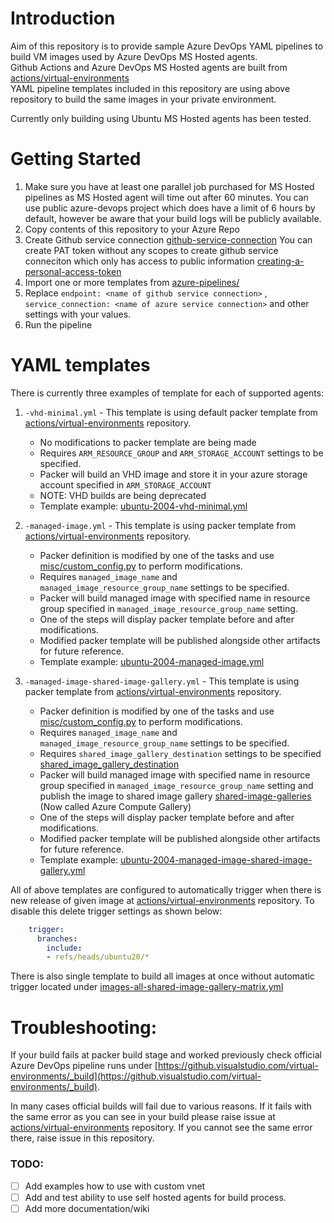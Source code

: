 # Introduction
Aim of this repository is to provide sample Azure DevOps YAML pipelines to build VM images used by Azure DevOps MS Hosted agents.<br>
Github Actions and Azure DevOps MS Hosted agents are built from [actions/virtual-environments](https://github.com/actions/virtual-environments)<br>
YAML pipeline templates included in this repository are using above repository to build the same images in your private environment.<br>

Currently only building using Ubuntu MS Hosted agents has been tested.

# Getting Started
1.  Make sure you have at least one parallel job purchased for MS Hosted pipelines as MS Hosted agent will time out after 60 minutes.
    You can use public azure-devops project which does have a limit of 6 hours by default, however be aware that your build logs will be publicly available.
3.	Copy contents of this repository to your Azure Repo
4.	Create Github service connection [github-service-connection](https://docs.microsoft.com/en-us/azure/devops/pipelines/library/service-endpoints?view=azure-devops&tabs=yaml#github-service-connection)
    You can create PAT token without any scopes to create github service conneciton which only has access to public information [creating-a-personal-access-token](https://docs.github.com/en/authentication/keeping-your-account-and-data-secure/creating-a-personal-access-token)
5.	Import one or more templates from [azure-pipelines/](azure-pipelines/)
6.	Replace `endpoint: <name of github service connection>` , `service_connection: <name of azure service connection>` and other settings with your values.
7.	Run the pipeline

# YAML templates
There is currently three examples of template for each of supported agents:
1. `-vhd-minimal.yml` - This template is using default packer template from [actions/virtual-environments](https://github.com/actions/virtual-environments) repository.
    - No modifications to packer template are being made
    - Requires `ARM_RESOURCE_GROUP` and `ARM_STORAGE_ACCOUNT` settings to be specified.
    - Packer will build an VHD image and store it in your azure storage account specified in `ARM_STORAGE_ACCOUNT`
    - NOTE: VHD builds are being deprecated
    - Template example: [ubuntu-2004-vhd-minimal.yml](azure-pipelines/ubuntu-2004-vhd-minimal.yml)

2. `-managed-image.yml` - This template is using packer template from [actions/virtual-environments](https://github.com/actions/virtual-environments) repository.
    - Packer definition is modified by one of the tasks and use [misc/custom_config.py](misc/custom_config.py) to perform modifications.
    - Requires `managed_image_name` and `managed_image_resource_group_name` settings to be specified.
    - Packer will build managed image with specified name in resource group specified in `managed_image_resource_group_name` setting.
    - One of the steps will display packer template before and after modifications.
    - Modified packer template will be published alongside other artifacts for future reference.
    - Template example: [ubuntu-2004-managed-image.yml](azure-pipelines/ubuntu-2004-managed-image.yml)

3. `-managed-image-shared-image-gallery.yml` - This template is using packer template from [actions/virtual-environments](https://github.com/actions/virtual-environments) repository.
    - Packer definition is modified by one of the tasks and use [misc/custom_config.py](misc/custom_config.py) to perform modifications.
    - Requires `managed_image_name` and `managed_image_resource_group_name` settings to be specified.
    - Requires `shared_image_gallery_destination` settings to be specified [shared_image_gallery_destination](https://www.packer.io/docs/builders/azure/arm#shared_image_gallery_destination)
    - Packer will build managed image with specified name in resource group specified in `managed_image_resource_group_name` setting and publish the image to shared image gallery [shared-image-galleries](https://docs.microsoft.com/en-us/azure/virtual-machines/shared-image-galleries) (Now called Azure Compute Gallery)
    - One of the steps will display packer template before and after modifications.
    - Modified packer template will be published alongside other artifacts for future reference.
    - Template example: [ubuntu-2004-managed-image-shared-image-gallery.yml](azure-pipelines/ubuntu-2004-managed-image-shared-image-gallery.yml)

All of above templates are configured to automatically trigger when there is new release of given image at [actions/virtual-environments](https://github.com/actions/virtual-environments) repository.
To disable this delete trigger settings as shown below:
```yaml
    trigger:
      branches:
        include:
        - refs/heads/ubuntu20/*
```

There is also single template to build all images at once without automatic trigger located under [images-all-shared-image-gallery-matrix.yml](azure-pipelines/images-all-shared-image-gallery-matrix.yml)

# Troubleshooting:

If your build fails at packer build stage and worked previously check official Azure DevOps pipeline runs under [https://github.visualstudio.com/virtual-environments/_build](https://github.visualstudio.com/virtual-environments/_build).

In many cases official builds will fail due to various reasons. If it fails with the same error as you can see in your build please raise issue at [actions/virtual-environments](https://github.com/actions/virtual-environments) repository.
If you cannot see the same error there, raise issue in this repository.




### TODO:
- [ ] Add examples how to use with custom vnet
- [ ] Add and test ability to use self hosted agents for build process.
- [ ] Add more documentation/wiki
